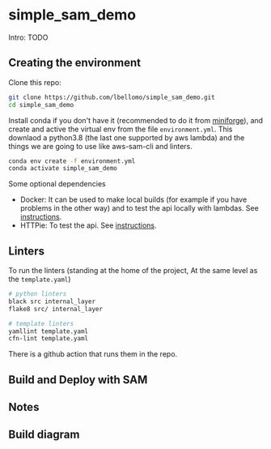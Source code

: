 # simple_sam_demo

Intro: TODO

## Creating the environment

Clone this repo:
``` bash
git clone https://github.com/lbellomo/simple_sam_demo.git
cd simple_sam_demo
```

Install conda if you don't have it (recommended to do it from [miniforge](https://github.com/conda-forge/miniforge#miniforge3)), and create and active the virtual env from the file `environment.yml`. This downlaod a python3.8 (the last one supported by aws lambda) and the things we are going to use like aws-sam-cli and linters.

``` bash
conda env create -f environment.yml
conda activate simple_sam_demo
```

Some optional dependencies 
- Docker: It can be used to make local builds (for example if you have problems in the other way) and to test the api locally with lambdas. See [instructions](https://docs.aws.amazon.com/serverless-application-model/latest/developerguide/serverless-sam-cli-install-linux.html#serverless-sam-cli-install-linux-docker).
- HTTPie: To test the api. See [instructions](https://github.com/httpie/httpie#installation).

## Linters

To run the linters (standing at the home of the project, At the same level as the `template.yaml`)

``` bash
# python linters
black src internal_layer
flake8 src/ internal_layer

# template linters
yamllint template.yaml
cfn-lint template.yaml
```

There is a github action that runs them in the repo.

## Build and Deploy with SAM



## Notes



## Build diagram

